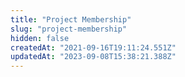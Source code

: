 ```yaml
---
title: "Project Membership"
slug: "project-membership"
hidden: false
createdAt: "2021-09-16T19:11:24.551Z"
updatedAt: "2023-09-08T15:38:21.388Z"
---
```

